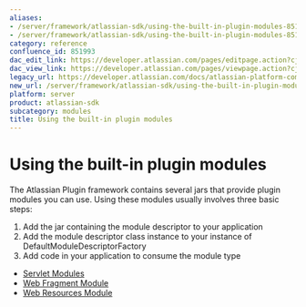 ```yaml
---
aliases:
- /server/framework/atlassian-sdk/using-the-built-in-plugin-modules-851993.html
- /server/framework/atlassian-sdk/using-the-built-in-plugin-modules-851993.md
category: reference
confluence_id: 851993
dac_edit_link: https://developer.atlassian.com/pages/editpage.action?cjm=wozere&pageId=851993
dac_view_link: https://developer.atlassian.com/pages/viewpage.action?cjm=wozere&pageId=851993
legacy_url: https://developer.atlassian.com/docs/atlassian-platform-common-components/plugin-framework/embedding-the-plugin-framework/using-the-built-in-plugin-modules
new_url: /server/framework/atlassian-sdk/using-the-built-in-plugin-modules
platform: server
product: atlassian-sdk
subcategory: modules
title: Using the built-in plugin modules
---
```

# Using the built-in plugin modules

The Atlassian Plugin framework contains several jars that provide plugin modules you can use. Using these modules usually involves three basic steps:

1.  Add the jar containing the module descriptor to your application
2.  Add the module descriptor class instance to your instance of DefaultModuleDescriptorFactory
3.  Add code in your application to consume the module type

-   [Servlet Modules](/server/framework/atlassian-sdk/servlet-modules)
-   [Web Fragment Module](/server/framework/atlassian-sdk/web-fragment-module)
-   [Web Resources Module](/server/framework/atlassian-sdk/web-resources-module)






















































































































































































































































